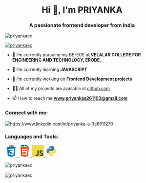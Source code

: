 <h1 align="center">Hi 👋, I'm PRIYANKA</h1>
<h3 align="center">A passionate frontend developer from India</h3>

<p align="left"> <img src="https://komarev.com/ghpvc/?username=priyankaec&label=Profile%20views&color=0e75b6&style=flat" alt="priyankaec" /> </p>

<p align="left"> <a href="https://github.com/ryo-ma/github-profile-trophy"><img src="https://github-profile-trophy.vercel.app/?username=priyankaec" alt="priyankaec" /></a> </p>

- 🔭 I’m currently pursuing my BE-ECE at **VELALAR COLLEGE FOR ENGINEERING AND TECHNOLOGY, ERODE.**

- 🌱 I’m currently learning **JAVASCRIPT**

- 👯 I’m currently working on **Frontend Development projects**

- 👨‍💻 All of my projects are available at [github.com](github.com)

- 📫 How to reach me **www.priyankaa261103@gmail.com**

<h3 align="left">Connect with me:</h3>
<p align="left">
<a href="https://www.linkedin.com/in/priyanka-a-3a8611270" target="blank"><img align="center" src="https://raw.githubusercontent.com/rahuldkjain/github-profile-readme-generator/master/src/images/icons/Social/linked-in-alt.svg" alt="https://www.linkedin.com/in/priyanka-a-3a8611270" height="30" width="40" /></a>
</p>

<h3 align="left">Languages and Tools:</h3>
<p align="left"> <a href="https://www.w3schools.com/css/" target="_blank" rel="noreferrer"> <img src="https://raw.githubusercontent.com/devicons/devicon/master/icons/css3/css3-original-wordmark.svg" alt="css3" width="40" height="40"/> </a> <a href="https://www.w3.org/html/" target="_blank" rel="noreferrer"> <img src="https://raw.githubusercontent.com/devicons/devicon/master/icons/html5/html5-original-wordmark.svg" alt="html5" width="40" height="40"/> </a> <a href="https://developer.mozilla.org/en-US/docs/Web/JavaScript" target="_blank" rel="noreferrer"> <img src="https://raw.githubusercontent.com/devicons/devicon/master/icons/javascript/javascript-original.svg" alt="javascript" width="40" height="40"/> </a> <a href="https://www.python.org" target="_blank" rel="noreferrer"> <img src="https://raw.githubusercontent.com/devicons/devicon/master/icons/python/python-original.svg" alt="python" width="40" height="40"/> </a> </p>

<p><img align="center" src="https://github-readme-stats.vercel.app/api/top-langs?username=priyankaec&show_icons=true&locale=en&layout=compact" alt="priyankaec" /></p>

<p><img align="center" src="https://github-readme-streak-stats.herokuapp.com/?user=priyankaec&" alt="priyankaec" /></p>
